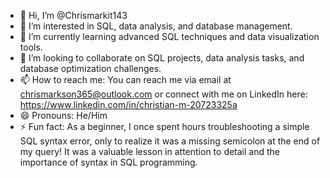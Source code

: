 - 👋 Hi, I’m @Chrismarkit143
- 👀 I’m interested in SQL, data analysis, and database management.
- 🌱 I’m currently learning advanced SQL techniques and data visualization tools.
- 💞️ I’m looking to collaborate on SQL projects, data analysis tasks, and database optimization challenges.
- 📫 How to reach me: You can reach me via email at chrismarkson365@outlook.com or connect with me on LinkedIn here: https://www.linkedin.com/in/christian-m-20723325a
- 😄 Pronouns: He/Him
- ⚡ Fun fact: As a beginner, I once spent hours troubleshooting a simple SQL syntax error, only to realize it was a missing semicolon at the end of my query! It was a valuable lesson in attention to detail and the importance of syntax in SQL programming.
